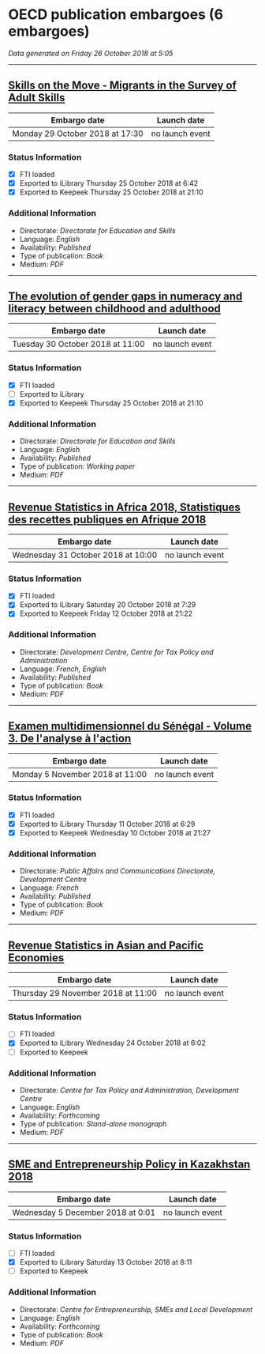 # OECD publication embargoes (6 embargoes)

*Data generated on Friday 26 October 2018 at 5:05*

------

## [Skills on the Move - Migrants in the Survey of Adult Skills](https://doi.org/10.1787/9789264307353-en)

Embargo date | Launch date
-------------|------------
Monday 29 October 2018 at 17:30 | no launch event

### Status Information
- [x] FTI loaded 
- [x] Exported to iLibrary Thursday 25 October 2018 at 6:42
- [x] Exported to Keepeek Thursday 25 October 2018 at 21:10

### Additional Information

* Directorate: *Directorate for Education and Skills*
* Language: *English*
* Availability: *Published*
* Type of publication: *Book*
* Medium: *PDF*

------

## [The evolution of gender gaps in numeracy and literacy between childhood and adulthood](https://doi.org/10.1787/0ff7ae72-en)

Embargo date | Launch date
-------------|------------
Tuesday 30 October 2018 at 11:00 | no launch event

### Status Information
- [x] FTI loaded 
- [ ] Exported to iLibrary
- [x] Exported to Keepeek Thursday 25 October 2018 at 21:10

### Additional Information

* Directorate: *Directorate for Education and Skills*
* Language: *English*
* Availability: *Published*
* Type of publication: *Working paper*
* Medium: *PDF*

------

## [Revenue Statistics in Africa 2018, Statistiques des recettes publiques en Afrique 2018](https://doi.org/10.1787/9789264305885-en-fr)

Embargo date | Launch date
-------------|------------
Wednesday 31 October 2018 at 10:00 | no launch event

### Status Information
- [x] FTI loaded 
- [x] Exported to iLibrary Saturday 20 October 2018 at 7:29
- [x] Exported to Keepeek Friday 12 October 2018 at 21:22

### Additional Information

* Directorate: *Development Centre, Centre for Tax Policy and Administration*
* Language: *French, English*
* Availability: *Published*
* Type of publication: *Book*
* Medium: *PDF*

------

## [Examen multidimensionnel du Sénégal - Volume 3. De l'analyse à l'action](https://doi.org/10.1787/9789264300347-fr)

Embargo date | Launch date
-------------|------------
Monday 5 November 2018 at 11:00 | no launch event

### Status Information
- [x] FTI loaded 
- [x] Exported to iLibrary Thursday 11 October 2018 at 6:29
- [x] Exported to Keepeek Wednesday 10 October 2018 at 21:27

### Additional Information

* Directorate: *Public Affairs and Communications Directorate, Development Centre*
* Language: *French*
* Availability: *Published*
* Type of publication: *Book*
* Medium: *PDF*

------

## [Revenue Statistics in Asian and Pacific Economies](https://doi.org/10.1787/9789264308091-en)

Embargo date | Launch date
-------------|------------
Thursday 29 November 2018 at 11:00 | no launch event

### Status Information
- [ ] FTI loaded
- [x] Exported to iLibrary Wednesday 24 October 2018 at 6:02
- [ ] Exported to Keepeek

### Additional Information

* Directorate: *Centre for Tax Policy and Administration, Development Centre*
* Language: *English*
* Availability: *Forthcoming*
* Type of publication: *Stand-alone monograph*
* Medium: *PDF*

------

## [SME and Entrepreneurship Policy in Kazakhstan 2018](https://doi.org/10.1787/9789264301450-en)

Embargo date | Launch date
-------------|------------
Wednesday 5 December 2018 at 0:01 | no launch event

### Status Information
- [ ] FTI loaded
- [x] Exported to iLibrary Saturday 13 October 2018 at 8:11
- [ ] Exported to Keepeek

### Additional Information

* Directorate: *Centre for Entrepreneurship, SMEs and Local Development*
* Language: *English*
* Availability: *Forthcoming*
* Type of publication: *Book*
* Medium: *PDF*